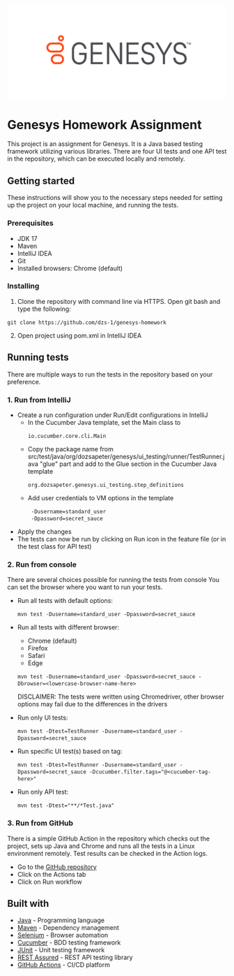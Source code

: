 ![alt text](genesys_logo.png)
# Genesys Homework Assignment #

This project is an assignment for Genesys. It is a Java based testing framework utilizing various libraries.
There are four UI tests and one API test in the repository, which can be executed locally and remotely.

## Getting started
These instructions will show you to the necessary steps needed for setting up the project on your local machine, and running the tests.

### Prerequisites
+ JDK 17
+ Maven
+ IntelliJ IDEA
+ Git
+ Installed browsers: Chrome (default)

### Installing
1. Clone the repository with command line via HTTPS. Open git bash and type the following:
```
git clone https://github.com/dzs-1/genesys-homework
```
2. Open project using pom.xml in IntelliJ IDEA

## Running tests
There are multiple ways to run the tests in the repository based on your preference.
### 1. Run from IntelliJ
+ Create a run configuration under Run/Edit configurations in IntelliJ
  + In the Cucumber Java template, set the Main class to
     ```
     io.cucumber.core.cli.Main
     ```
  + Copy the package name from src/test/java/org/dozsapeter/genesys/ui_testing/runner/TestRunner.java
    "glue" part and add to the Glue section in the Cucumber Java template
    ```
    org.dozsapeter.genesys.ui_testing.step_definitions
    ```
  + Add user credentials to VM options in the template
    ```
     -Dusername=standard_user
     -Dpassword=secret_sauce
    ```
+ Apply the changes
+ The tests can now be run by clicking on Run icon in the feature file (or in the test class for API test)
  

### 2. Run from console
There are several choices possible for running the tests from console
You can set the browser where you want to run your tests.
+ Run all tests with default options:
    ```
    mvn test -Dusername=standard_user -Dpassword=secret_sauce
    ```
+ Run all tests with different browser:
    + Chrome (default)
    + Firefox
    + Safari
    + Edge

    ```
  mvn test -Dusername=standard_user -Dpassword=secret_sauce -Dbrowser=<lowercase-browser-name-here>
    ```
  DISCLAIMER:
  The tests were written using Chromedriver, other browser options may fail due to the differences in the drivers


+ Run only UI tests:
  ```
  mvn test -Dtest=TestRunner -Dusername=standard_user -Dpassword=secret_sauce
  ```
+ Run specific UI test(s) based on tag:

    ```
    mvn test -Dtest=TestRunner -Dusername=standard_user -Dpassword=secret_sauce -Dcucumber.filter.tags="@<cucumber-tag-here>"
    ```
+ Run only API test:
    ```
    mvn test -Dtest="**/*Test.java"
    ```
  
### 3. Run from GitHub
There is a simple GitHub Action in the repository which checks out the project, sets up Java and Chrome and runs all the tests in a Linux environment remotely.
Test results can be checked in the Action logs.
+ Go to the [GitHub repository](https://github.com/dzs-1/genesys-homework)
+ Click on the Actions tab
+ Click on Run workflow
  
## Built with
   + [Java](https://www.java.com/en/) - Programming language
   + [Maven](https://maven.apache.org) - Dependency management
   + [Selenium](https://www.selenium.dev) - Browser automation
   + [Cucumber](https://cucumber.io) - BDD testing framework
   + [JUnit](https://junit.org/junit5/) - Unit testing framework
   + [REST Assured](https://rest-assured.io) - REST API testing library
   + [GitHub Actions](https://github.com/features/actions) - CI/CD platform